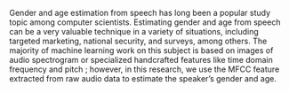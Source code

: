 Gender and age estimation from speech has long been a popular study topic among computer scientists. Estimating gender and age from speech can be a very valuable technique in a variety of situations, including targeted marketing, national security, and surveys, among others. The majority of machine learning work on this subject is based on images of audio spectrogram or specialized handcrafted features like time domain frequency and pitch ; however, in this research, we use the MFCC feature extracted from raw audio data to estimate the speaker’s gender and age.
